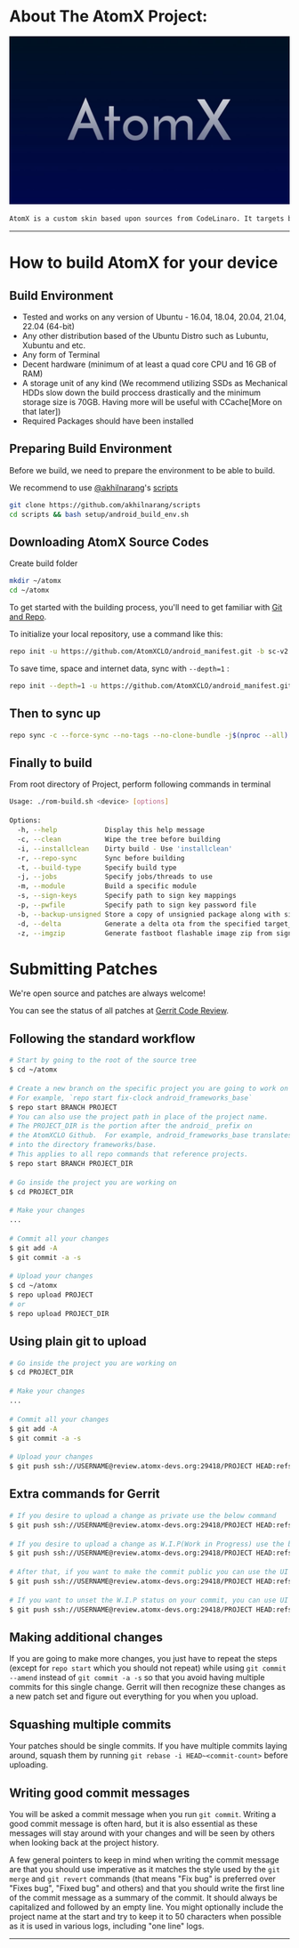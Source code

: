 About The AtomX Project:
========================
![The AtomX Project Image](https://github.com/Atom-X-Devs/.github/blob/main/banner.jpg)

```bash
AtomX is a custom skin based upon sources from CodeLinaro. It targets being unique, essential and stable; providing a pleasing user experience.
```
-----------------------------------------------------------------------------

How to build AtomX for your device
==================================

Build Environment
-----------------

- Tested and works on any version of Ubuntu - 16.04, 18.04, 20.04, 21.04, 22.04 (64-bit)
- Any other distribution based of the Ubuntu Distro such as Lubuntu, Xubuntu and etc.
- Any form of Terminal
- Decent hardware (minimum of at least a quad core CPU and 16 GB of RAM)
- A storage unit of any kind (We recommend utilizing SSDs as Mechanical HDDs slow down the build proccess drastically and the minimum storage size is 70GB. Having more will be useful with CCache[More on that later])
- Required Packages should have been installed

Preparing Build Environment
---------------------------
Before we build, we need to prepare the environment to be able to build.

We recommend to use [@akhilnarang](https://github.com/akhilnarang)'s [scripts](https://github.com/akhilnarang/scripts)

```bash
git clone https://github.com/akhilnarang/scripts
cd scripts && bash setup/android_build_env.sh
```

Downloading AtomX Source Codes
------------------------------

Create build folder

```bash
mkdir ~/atomx
cd ~/atomx
```

To get started with the building process, you'll need to get familiar with [Git and Repo](http://source.android.com/source/using-repo.html).

To initialize your local repository, use a command like this:


```bash
repo init -u https://github.com/AtomXCLO/android_manifest.git -b sc-v2
```

To save time, space and internet data, sync with `--depth=1` :

```bash
repo init --depth=1 -u https://github.com/AtomXCLO/android_manifest.git -b sc-v2
```

Then to sync up
---------------

```bash
repo sync -c --force-sync --no-tags --no-clone-bundle -j$(nproc --all) --optimized-fetch --prune
```

Finally to build
----------------

From root directory of Project, perform following commands in terminal

```bash
Usage: ./rom-build.sh <device> [options]

Options:
  -h, --help            Display this help message
  -c, --clean           Wipe the tree before building
  -i, --installclean    Dirty build - Use 'installclean'
  -r, --repo-sync       Sync before building
  -t, --build-type      Specify build type
  -j, --jobs            Specify jobs/threads to use
  -m, --module          Build a specific module
  -s, --sign-keys       Specify path to sign key mappings
  -p, --pwfile          Specify path to sign key password file
  -b, --backup-unsigned Store a copy of unsignied package along with signed
  -d, --delta           Generate a delta ota from the specified target_files zip
  -z, --imgzip          Generate fastboot flashable image zip from signed target_files
```

Submitting Patches
==================

We're open source and patches are always welcome!

You can see the status of all patches at [Gerrit Code Review](https://review.atomx-devs.org/).

Following the standard workflow
-------------------------------

```bash
# Start by going to the root of the source tree
$ cd ~/atomx

# Create a new branch on the specific project you are going to work on
# For example, `repo start fix-clock android_frameworks_base`
$ repo start BRANCH PROJECT
# You can also use the project path in place of the project name.
# The PROJECT_DIR is the portion after the android_ prefix on
# the AtomXCLO Github.  For example, android_frameworks_base translates
# into the directory frameworks/base.
# This applies to all repo commands that reference projects.
$ repo start BRANCH PROJECT_DIR

# Go inside the project you are working on
$ cd PROJECT_DIR

# Make your changes
...

# Commit all your changes
$ git add -A
$ git commit -a -s

# Upload your changes
$ cd ~/atomx
$ repo upload PROJECT
# or
$ repo upload PROJECT_DIR
```

Using plain git to upload
-------------------------

```bash
# Go inside the project you are working on
$ cd PROJECT_DIR

# Make your changes
...

# Commit all your changes
$ git add -A
$ git commit -a -s

# Upload your changes
$ git push ssh://USERNAME@review.atomx-devs.org:29418/PROJECT HEAD:refs/for/sc-v2
```

Extra commands for Gerrit
-------------------------

```bash
# If you desire to upload a change as private use the below command
$ git push ssh://USERNAME@review.atomx-devs.org:29418/PROJECT HEAD:refs/for/sc-v2%private

# If you desire to upload a change as W.I.P(Work in Progress) use the below command
$ git push ssh://USERNAME@review.atomx-devs.org:29418/PROJECT HEAD:refs/for/sc-v2%wip

# After that, if you want to make the commit public you can use the UI tools on AtomXCLO Gerrit website, or use the below command
$ git push ssh://USERNAME@review.atomx-devs.org:29418/PROJECT HEAD:refs/for/sc-v2%remove-private

# If you want to unset the W.I.P status on your commit, you can use UI tools on AtomXCLO Gerrit website, or use the below command
$ git push ssh://USERNAME@review.atomx-devs.org:29418/PROJECT HEAD:refs/for/sc-v2%ready
```

Making additional changes
-------------------------

If you are going to make more changes, you just have to repeat the steps (except for `repo start`
which you should not repeat) while using `git commit --amend` instead of `git commit -a -s` so that
you avoid having multiple commits for this single change. Gerrit will then recognize these changes
as a new patch set and figure out everything for you when you upload.

Squashing multiple commits
--------------------------

Your patches should be single commits. If you have multiple commits laying around, squash them by
running `git rebase -i HEAD~<commit-count>` before uploading.

Writing good commit messages
----------------------------

You will be asked a commit message when you run `git commit`. Writing a good commit message is
often hard, but it is also essential as these messages will stay around with your changes and
will be seen by others when looking back at the project history.

A few general pointers to keep in mind when writing the commit message are that you should use
imperative as it matches the style used by the `git merge` and `git revert` commands (that means
"Fix bug" is preferred over "Fixes bug", "Fixed bug" and others) and that you should write the
first line of the commit message as a summary of the commit. It should always be capitalized and
followed by an empty line. You might optionally include the project name at the start and try to
keep it to 50 characters when possible as it is used in various logs, including "one line" logs.

-----------------------------------------------------------------------------
